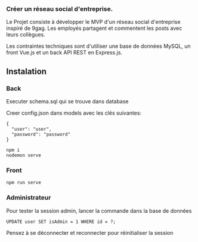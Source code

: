 
### Créer un réseau social d'entreprise.

Le Projet consiste à développer le MVP d'un réseau social d'entreprise inspiré de 9gag.
Les employés partagent et commentent les posts avec leurs collègues.

Les contraintes techniques sont d'utiliser une base de données MySQL, un front Vue.js et un back API REST en Express.js.

## Instalation

### Back

Executer schema.sql qui se trouve dans database

Creer config.json dans models avec les clés suivantes:
````
{
  "user": "user",
  "password": "password"
}
````

````
npm i
nodemon serve
````

### Front
````
npm run serve
````

### Administrateur

Pour tester la session admin, lancer la commande dans la base de données
````
UPDATE user SET isAdmin = 1 WHERE id = ?;
```` 

Pensez à se déconnecter et reconnecter pour réinitialiser la session 

